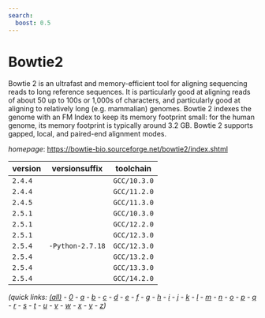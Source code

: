 ```yaml
---
search:
  boost: 0.5
---
```

# Bowtie2

Bowtie 2 is an ultrafast and memory-efficient tool for aligning sequencing reads  to long reference sequences. It is particularly good at aligning reads of about 50 up to 100s or 1,000s  of characters, and particularly good at aligning to relatively long (e.g. mammalian) genomes.  Bowtie 2 indexes the genome with an FM Index to keep its memory footprint small: for the human genome,  its memory footprint is typically around 3.2 GB. Bowtie 2 supports gapped, local, and paired-end alignment modes.

*homepage*: <https://bowtie-bio.sourceforge.net/bowtie2/index.shtml>

version | versionsuffix | toolchain
--------|---------------|----------
``2.4.4`` |  | ``GCC/10.3.0``
``2.4.4`` |  | ``GCC/11.2.0``
``2.4.5`` |  | ``GCC/11.3.0``
``2.5.1`` |  | ``GCC/10.3.0``
``2.5.1`` |  | ``GCC/12.2.0``
``2.5.1`` |  | ``GCC/12.3.0``
``2.5.4`` | ``-Python-2.7.18`` | ``GCC/12.3.0``
``2.5.4`` |  | ``GCC/13.2.0``
``2.5.4`` |  | ``GCC/13.3.0``
``2.5.4`` |  | ``GCC/14.2.0``


*(quick links: [(all)](../index.md) - [0](../0/index.md) - [a](../a/index.md) - [b](../b/index.md) - [c](../c/index.md) - [d](../d/index.md) - [e](../e/index.md) - [f](../f/index.md) - [g](../g/index.md) - [h](../h/index.md) - [i](../i/index.md) - [j](../j/index.md) - [k](../k/index.md) - [l](../l/index.md) - [m](../m/index.md) - [n](../n/index.md) - [o](../o/index.md) - [p](../p/index.md) - [q](../q/index.md) - [r](../r/index.md) - [s](../s/index.md) - [t](../t/index.md) - [u](../u/index.md) - [v](../v/index.md) - [w](../w/index.md) - [x](../x/index.md) - [y](../y/index.md) - [z](../z/index.md))*

